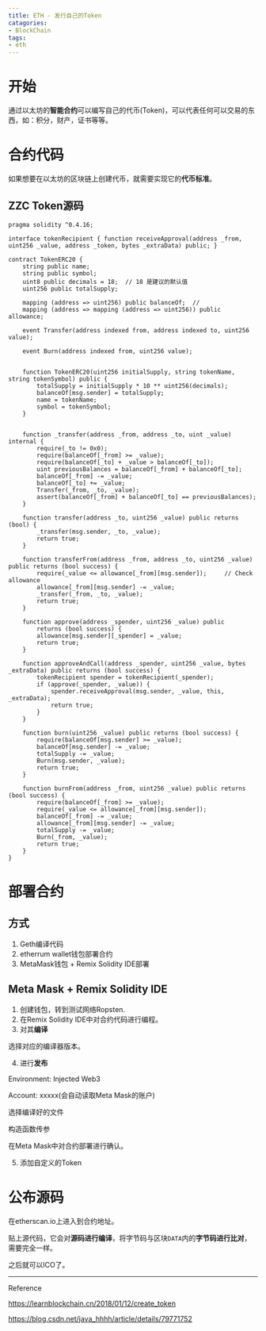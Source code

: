 ```yaml
---
title: ETH - 发行自己的Token
catagories:
- BlockChain
tags:
- eth
---
```


# 开始

通过以太坊的**智能合约**可以编写自己的代币(Token)，可以代表任何可以交易的东西，如：积分，财产，证书等等。

# 合约代码

如果想要在以太坊的区块链上创建代币，就需要实现它的**代币标准**。

## ZZC Token源码

```solidity
pragma solidity ^0.4.16;

interface tokenRecipient { function receiveApproval(address _from, uint256 _value, address _token, bytes _extraData) public; }

contract TokenERC20 {
    string public name;
    string public symbol;
    uint8 public decimals = 18;  // 18 是建议的默认值
    uint256 public totalSupply;

    mapping (address => uint256) public balanceOf;  //
    mapping (address => mapping (address => uint256)) public allowance;

    event Transfer(address indexed from, address indexed to, uint256 value);

    event Burn(address indexed from, uint256 value);


    function TokenERC20(uint256 initialSupply, string tokenName, string tokenSymbol) public {
        totalSupply = initialSupply * 10 ** uint256(decimals);
        balanceOf[msg.sender] = totalSupply;
        name = tokenName;
        symbol = tokenSymbol;
    }


    function _transfer(address _from, address _to, uint _value) internal {
        require(_to != 0x0);
        require(balanceOf[_from] >= _value);
        require(balanceOf[_to] + _value > balanceOf[_to]);
        uint previousBalances = balanceOf[_from] + balanceOf[_to];
        balanceOf[_from] -= _value;
        balanceOf[_to] += _value;
        Transfer(_from, _to, _value);
        assert(balanceOf[_from] + balanceOf[_to] == previousBalances);
    }

    function transfer(address _to, uint256 _value) public returns (bool) {
        _transfer(msg.sender, _to, _value);
        return true;
    }

    function transferFrom(address _from, address _to, uint256 _value) public returns (bool success) {
        require(_value <= allowance[_from][msg.sender]);     // Check allowance
        allowance[_from][msg.sender] -= _value;
        _transfer(_from, _to, _value);
        return true;
    }

    function approve(address _spender, uint256 _value) public
        returns (bool success) {
        allowance[msg.sender][_spender] = _value;
        return true;
    }

    function approveAndCall(address _spender, uint256 _value, bytes _extraData) public returns (bool success) {
        tokenRecipient spender = tokenRecipient(_spender);
        if (approve(_spender, _value)) {
            spender.receiveApproval(msg.sender, _value, this, _extraData);
            return true;
        }
    }

    function burn(uint256 _value) public returns (bool success) {
        require(balanceOf[msg.sender] >= _value);
        balanceOf[msg.sender] -= _value;
        totalSupply -= _value;
        Burn(msg.sender, _value);
        return true;
    }

    function burnFrom(address _from, uint256 _value) public returns (bool success) {
        require(balanceOf[_from] >= _value);
        require(_value <= allowance[_from][msg.sender]);
        balanceOf[_from] -= _value;
        allowance[_from][msg.sender] -= _value;
        totalSupply -= _value;
        Burn(_from, _value);
        return true;
    }
}

```

# 部署合约

## 方式

1. Geth编译代码
2. etherrum wallet钱包部署合约
3. MetaMask钱包 + Remix Solidity IDE部署

## Meta Mask + Remix Solidity IDE

1. 创建钱包，转到测试网络Ropsten.
2. 在Remix Solidity IDE中对合约代码进行编程。
3. 对其**编译**

选择对应的编译器版本。

4. 进行**发布**

Environment: Injected Web3

Account: xxxxx(会自动读取Meta Mask的账户)

选择编译好的文件

构造函数传参

在Meta Mask中对合约部署进行确认。

5. 添加自定义的Token

# 公布源码

在etherscan.io上进入到合约地址。

贴上源代码，它会对**源码进行编译**，将字节码与区块`DATA`内的**字节码进行比对**，需要完全一样。

之后就可以ICO了。







----

Reference

https://learnblockchain.cn/2018/01/12/create_token

https://blog.csdn.net/java_hhhh/article/details/79771752